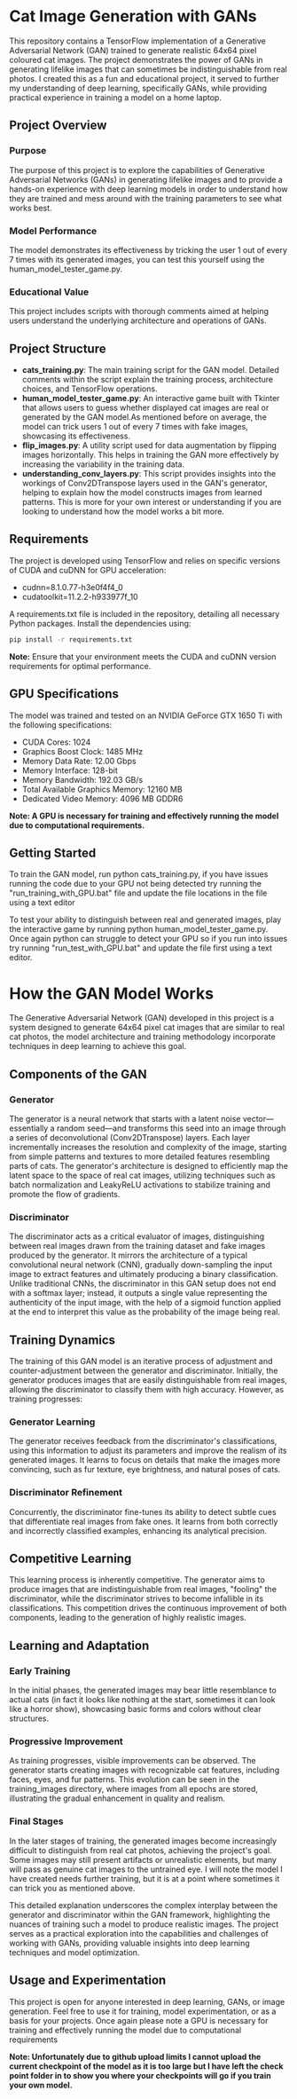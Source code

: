 # Cat Image Generation with GANs

This repository contains a TensorFlow implementation of a Generative Adversarial Network (GAN) trained to generate realistic 64x64 pixel coloured cat images. The project demonstrates the power of GANs in generating lifelike images that can sometimes be indistinguishable from real photos. I created this as a fun and educational project, it served to further my understanding of deep learning, specifically GANs, while providing practical experience in training a model on a home laptop.

## Project Overview

### Purpose
The purpose of this project is to explore the capabilities of Generative Adversarial Networks (GANs) in generating lifelike images and to provide a hands-on experience with deep learning models in order to understand how they are trained and mess around with the training parameters to see what works best.

### Model Performance
The model demonstrates its effectiveness by tricking the user 1 out of every 7 times with its generated images, you can test this yourself using the human_model_tester_game.py. 

### Educational Value
This project includes scripts with thorough comments aimed at helping users understand the underlying architecture and operations of GANs.

## Project Structure

- **cats_training.py**: The main training script for the GAN model. Detailed comments within the script explain the training process, architecture choices, and TensorFlow operations.
- **human_model_tester_game.py**: An interactive game built with Tkinter that allows users to guess whether displayed cat images are real or generated by the GAN model.As mentioned before on average, the model can trick users 1 out of every 7 times with fake images, showcasing its effectiveness.
- **flip_images.py**: A utility script used for data augmentation by flipping images horizontally. This helps in training the GAN more effectively by increasing the variability in the training data.
- **understanding_conv_layers.py**: This script provides insights into the workings of Conv2DTranspose layers used in the GAN's generator, helping to explain how the model constructs images from learned patterns. This is more for your own interest or understanding if you are looking to understand how the model works a bit more.

## Requirements

The project is developed using TensorFlow and relies on specific versions of CUDA and cuDNN for GPU acceleration:

- cudnn=8.1.0.77-h3e0f4f4_0
- cudatoolkit=11.2.2-h933977f_10

A requirements.txt file is included in the repository, detailing all necessary Python packages. Install the dependencies using:

```bash
pip install -r requirements.txt
```

**Note:** Ensure that your environment meets the CUDA and cuDNN version requirements for optimal performance.

## GPU Specifications

The model was trained and tested on an NVIDIA GeForce GTX 1650 Ti with the following specifications:

- CUDA Cores: 1024
- Graphics Boost Clock: 1485 MHz
- Memory Data Rate: 12.00 Gbps
- Memory Interface: 128-bit
- Memory Bandwidth: 192.03 GB/s
- Total Available Graphics Memory: 12160 MB
- Dedicated Video Memory: 4096 MB GDDR6

**Note: A GPU is necessary for training and effectively running the model due to computational requirements.**

## Getting Started

To train the GAN model, run python cats_training.py, if you have issues running the code due to your GPU not being detected try running the "run_training_with_GPU.bat" file and update the file locations in the file using a text editor

To test your ability to distinguish between real and generated images, play the interactive game by running python human_model_tester_game.py. Once again python can struggle to detect your GPU so if you run into issues try running "run_test_with_GPU.bat" and update the file first using a text editor.


# How the GAN Model Works

The Generative Adversarial Network (GAN) developed in this project is a system designed to generate 64x64 pixel cat images that are similar to real cat photos, the model architecture and training methodology incorporate techniques in deep learning to achieve this goal.

## Components of the GAN

### Generator
The generator is a neural network that starts with a latent noise vector—essentially a random seed—and transforms this seed into an image through a series of deconvolutional (Conv2DTranspose) layers. Each layer incrementally increases the resolution and complexity of the image, starting from simple patterns and textures to more detailed features resembling parts of cats. The generator's architecture is designed to efficiently map the latent space to the space of real cat images, utilizing techniques such as batch normalization and LeakyReLU activations to stabilize training and promote the flow of gradients.

### Discriminator
The discriminator acts as a critical evaluator of images, distinguishing between real images drawn from the training dataset and fake images produced by the generator. It mirrors the architecture of a typical convolutional neural network (CNN), gradually down-sampling the input image to extract features and ultimately producing a binary classification. Unlike traditional CNNs, the discriminator in this GAN setup does not end with a softmax layer; instead, it outputs a single value representing the authenticity of the input image, with the help of a sigmoid function applied at the end to interpret this value as the probability of the image being real.

## Training Dynamics

The training of this GAN model is an iterative process of adjustment and counter-adjustment between the generator and discriminator. Initially, the generator produces images that are easily distinguishable from real images, allowing the discriminator to classify them with high accuracy. However, as training progresses:

### Generator Learning
The generator receives feedback from the discriminator's classifications, using this information to adjust its parameters and improve the realism of its generated images. It learns to focus on details that make the images more convincing, such as fur texture, eye brightness, and natural poses of cats.

### Discriminator Refinement
Concurrently, the discriminator fine-tunes its ability to detect subtle cues that differentiate real images from fake ones. It learns from both correctly and incorrectly classified examples, enhancing its analytical precision.

## Competitive Learning

This learning process is inherently competitive. The generator aims to produce images that are indistinguishable from real images, "fooling" the discriminator, while the discriminator strives to become infallible in its classifications. This competition drives the continuous improvement of both components, leading to the generation of highly realistic images.

## Learning and Adaptation

### Early Training
In the initial phases, the generated images may bear little resemblance to actual cats (in fact it looks like nothing at the start, sometimes it can look like a horror show), showcasing basic forms and colors without clear structures.

### Progressive Improvement
As training progresses, visible improvements can be observed. The generator starts creating images with recognizable cat features, including faces, eyes, and fur patterns. This evolution can be seen in the training_images directory, where images from all epochs are stored, illustrating the gradual enhancement in quality and realism.

### Final Stages
In the later stages of training, the generated images become increasingly difficult to distinguish from real cat photos, achieving the project's goal. Some images may still present artifacts or unrealistic elements, but many will pass as genuine cat images to the untrained eye. I will note the model I have created needs further training, but it is at a point where sometimes it can trick you as mentioned above.

This detailed explanation underscores the complex interplay between the generator and discriminator within the GAN framework, highlighting the nuances of training such a model to produce realistic images. The project serves as a practical exploration into the capabilities and challenges of working with GANs, providing valuable insights into deep learning techniques and model optimization.

## Usage and Experimentation

This project is open for anyone interested in deep learning, GANs, or image generation. Feel free to use it for training, model experimentation, or as a basis for your projects. Once again please note a GPU is necessary for training and effectively running the model due to computational requirements

**Note: Unfortunately due to github upload limits I cannot upload the current checkpoint of the model as it is too large but I have left the check point folder in to show you where your checkpoints will go if you train your own model.**

